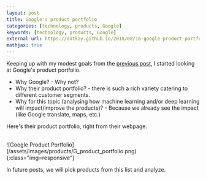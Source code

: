 ```yaml
---
layout: post
title: Google's product portfolio
categories: [technology, products, Google]
keywords: [technology, products, Google]
external-url: https://dotkay.github.io/2018/08/16-google-product-portfolio
mathjax: true
---
```


Keeping up with my modest goals from the [previous post](), I started looking at Google's product portfolio. 
* Why Google? - Why not? 
* Why their product portfolio? - there is such a rich variety catering to different customer segments. 
* Why for this topic (analysing how machine learning and/or deep learning will impact/improve the products)? - Because we already see the impact (like Google translate, maps, etc.)

Here's their product portfolio, right from their webpage:

<br>
<div class="img_container">
![Google Product Portfolio](/assets/images/products/G_product_portfolio.png){:class="img=responsive"}
</div>

In future posts, we will pick products from this list and analyze.